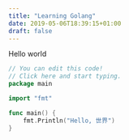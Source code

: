 ```yaml
---
title: "Learning Golang"
date: 2019-05-06T18:39:15+01:00
draft: false
---
```


Hello world

```go
// You can edit this code!
// Click here and start typing.
package main

import "fmt"

func main() {
	fmt.Println("Hello, 世界")
}
```
